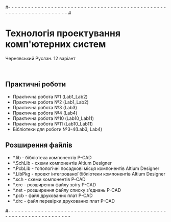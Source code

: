 #- - - - - - - - - - - - - - - - - - - - - - - - - - - - - - - - - - - - - - - - - - - - - - - - - - - - - - - - - - - - - - - - - - - # <h1>Технологія проектування комп'ютерних систем</br></h1>
<p>Чернявський Руслан. 12 варіант</p></br>
<h2>Практичні роботи</h2>
<ul>
  <li>Практична робота №1 (Lab1_Lab2)</li>
  <li>Практична робота №2 (Lab1_Lab2)</li>
  <li>Практична робота №3 (Lab3)</li>
  <li>Практична робота №4 (Lab4)</li>
  <li>Практична робота №10 (Lab10_Lab11)</li>
  <li>Практична робота №11 (Lab10_Lab11)</li>
  <li>Бібліотеки для роботи №3-4(Lab3, Lab4)</li>
</ul>
<h2>Розширення файлів</h2>
<ul>
  <li>*.lib - бібліотека компонентів P-CAD</li>
  <li>*.SchLib - схеми компонентів Altium Designer</li>
  <li>*.PcbLib - топологічні посадкові місця компонентів Altium Designer</li>
  <li>*.LibPkg - проект інтегрованої бібліотеки компонентів Altium Designer</li>
  <li>*.sch - схеми компонентів P-CAD</li>
  <li>*.erc - розширення файлу звіту P-CAD</li>
  <li>*.net - розширення файлу списку з'єднань P-CAD</li>
  <li>*.pcb - файл друкованих плат P-CAD</li>
  <li>*.drc - файл перевірки друкованих плат P-CAD</li>
</ul>
#- - - - - - - - - - - - - - - - - - - - - - - - - - - - - - - - - - - - - - - - - - - - - - - - - - - - - - - - - - - - - - - - - - - -</br>
